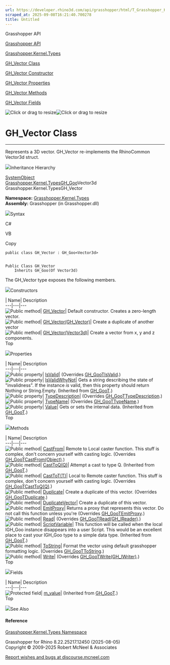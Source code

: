 ```yaml
---
url: https://developer.rhino3d.com/api/grasshopper/html/T_Grasshopper_Kernel_Types_GH_Vector.htm
scraped_at: 2025-09-08T16:21:40.700278
title: Untitled
---
```


Grasshopper API

[Grasshopper API](../html/723c01da-9986-4db2-8f53-6f3a7494df75.htm
"Grasshopper API")

[Grasshopper.Kernel.Types](../html/N_Grasshopper_Kernel_Types.htm
"Grasshopper.Kernel.Types")

[GH_Vector Class](../html/T_Grasshopper_Kernel_Types_GH_Vector.htm "GH_Vector
Class")

[GH_Vector Constructor
](../html/Overload_Grasshopper_Kernel_Types_GH_Vector__ctor.htm "GH_Vector
Constructor ")

[GH_Vector
Properties](../html/Properties_T_Grasshopper_Kernel_Types_GH_Vector.htm
"GH_Vector Properties")

[GH_Vector Methods](../html/Methods_T_Grasshopper_Kernel_Types_GH_Vector.htm
"GH_Vector Methods")

[GH_Vector Fields](../html/Fields_T_Grasshopper_Kernel_Types_GH_Vector.htm
"GH_Vector Fields")

![Click or drag to resize](../icons/TocOpen.gif)![Click or drag to
resize](../icons/TocClose.gif)

# GH_Vector Class  
  
---  
  
Represents a 3D vector. GH_Vector re-implements the RhinoCommon Vector3d
struct.

![](../icons/SectionExpanded.png)Inheritance Hierarchy

[SystemObject](https://docs.microsoft.com/dotnet/api/system.object)  
[Grasshopper.Kernel.TypesGH_Goo](T_Grasshopper_Kernel_Types_GH_Goo_1.htm)Vector3d  
Grasshopper.Kernel.TypesGH_Vector  

**Namespace:** [Grasshopper.Kernel.Types](N_Grasshopper_Kernel_Types.htm)  
**Assembly:** Grasshopper (in Grasshopper.dll)

![](../icons/SectionExpanded.png)Syntax

C#

VB

Copy

    
    
    public class GH_Vector : GH_Goo<Vector3d>
    
    
    Public Class GH_Vector
    	Inherits GH_Goo(Of Vector3d)

The GH_Vector type exposes the following members.

![](../icons/SectionExpanded.png)Constructors

| Name| Description  
---|---|---  
![Public method](../icons/pubmethod.gif)|
[GH_Vector](M_Grasshopper_Kernel_Types_GH_Vector__ctor.htm)|  Default
constructor. Creates a zero-length vector.  
![Public method](../icons/pubmethod.gif)|
[GH_Vector(GH_Vector)](M_Grasshopper_Kernel_Types_GH_Vector__ctor_1.htm)|
Create a duplicate of another vector  
![Public method](../icons/pubmethod.gif)|
[GH_Vector(Vector3d)](M_Grasshopper_Kernel_Types_GH_Vector__ctor_2.htm)|
Create a vector from x, y and z components.  
Top

![](../icons/SectionExpanded.png)Properties

| Name| Description  
---|---|---  
![Public property](../icons/pubproperty.gif)|
[IsValid](P_Grasshopper_Kernel_Types_GH_Vector_IsValid.htm)|  (Overrides
[GH_GooTIsValid](P_Grasshopper_Kernel_Types_GH_Goo_1_IsValid.htm).)  
![Public property](../icons/pubproperty.gif)|
[IsValidWhyNot](P_Grasshopper_Kernel_Types_GH_Goo_1_IsValidWhyNot.htm)|  Gets
a string describing the state of "invalidness". If the instance _is_ valid,
then this property should return Nothing or String.Empty.  (Inherited from
[GH_GooT](T_Grasshopper_Kernel_Types_GH_Goo_1.htm).)  
![Public property](../icons/pubproperty.gif)|
[TypeDescription](P_Grasshopper_Kernel_Types_GH_Vector_TypeDescription.htm)|
(Overrides
[GH_GooTTypeDescription](P_Grasshopper_Kernel_Types_GH_Goo_1_TypeDescription.htm).)  
![Public property](../icons/pubproperty.gif)|
[TypeName](P_Grasshopper_Kernel_Types_GH_Vector_TypeName.htm)|  (Overrides
[GH_GooTTypeName](P_Grasshopper_Kernel_Types_GH_Goo_1_TypeName.htm).)  
![Public property](../icons/pubproperty.gif)|
[Value](P_Grasshopper_Kernel_Types_GH_Goo_1_Value.htm)|  Gets or sets the
internal data.  (Inherited from
[GH_GooT](T_Grasshopper_Kernel_Types_GH_Goo_1.htm).)  
Top

![](../icons/SectionExpanded.png)Methods

| Name| Description  
---|---|---  
![Public method](../icons/pubmethod.gif)|
[CastFrom](M_Grasshopper_Kernel_Types_GH_Vector_CastFrom.htm)|  Remote to
Local caster function. This stuff is complex, don't concern yourself with
casting logic.  (Overrides
[GH_GooTCastFrom(Object)](M_Grasshopper_Kernel_Types_GH_Goo_1_CastFrom.htm).)  
![Public method](../icons/pubmethod.gif)|
[CastToQ(Q)](M_Grasshopper_Kernel_Types_GH_Goo_1_CastTo__1.htm)|  Attempt a
cast to type Q.  (Inherited from
[GH_GooT](T_Grasshopper_Kernel_Types_GH_Goo_1.htm).)  
![Public method](../icons/pubmethod.gif)|
[CastToT(T)](M_Grasshopper_Kernel_Types_GH_Vector_CastTo__1.htm)|  Local to
Remote caster function. This stuff is complex, don't concern yourself with
casting logic.  (Overrides
[GH_GooTCastToQ(Q)](M_Grasshopper_Kernel_Types_GH_Goo_1_CastTo__1.htm).)  
![Public method](../icons/pubmethod.gif)|
[Duplicate](M_Grasshopper_Kernel_Types_GH_Vector_Duplicate.htm)|  Create a
duplicate of this vector.  (Overrides
[GH_GooTDuplicate](M_Grasshopper_Kernel_Types_GH_Goo_1_Duplicate.htm).)  
![Public method](../icons/pubmethod.gif)|
[DuplicateVector](M_Grasshopper_Kernel_Types_GH_Vector_DuplicateVector.htm)|
Create a duplicate of this vector.  
![Public method](../icons/pubmethod.gif)|
[EmitProxy](M_Grasshopper_Kernel_Types_GH_Vector_EmitProxy.htm)|  Returns a
proxy that represents this vector. Do not call this function unless you're
(Overrides
[GH_GooTEmitProxy](M_Grasshopper_Kernel_Types_GH_Goo_1_EmitProxy.htm).)  
![Public method](../icons/pubmethod.gif)|
[Read](M_Grasshopper_Kernel_Types_GH_Vector_Read.htm)|  (Overrides
[GH_GooTRead(GH_IReader)](M_Grasshopper_Kernel_Types_GH_Goo_1_Read.htm).)  
![Public method](../icons/pubmethod.gif)|
[ScriptVariable](M_Grasshopper_Kernel_Types_GH_Goo_1_ScriptVariable.htm)|
This function will be called when the local IGH_Goo instance disappears into a
user Script. This would be an excellent place to cast your IGH_Goo type to a
simple data type.  (Inherited from
[GH_GooT](T_Grasshopper_Kernel_Types_GH_Goo_1.htm).)  
![Public method](../icons/pubmethod.gif)|
[ToString](M_Grasshopper_Kernel_Types_GH_Vector_ToString.htm)|  Format the
vector using default grasshopper formatting logic.  (Overrides
[GH_GooTToString](M_Grasshopper_Kernel_Types_GH_Goo_1_ToString.htm).)  
![Public method](../icons/pubmethod.gif)|
[Write](M_Grasshopper_Kernel_Types_GH_Vector_Write.htm)|  (Overrides
[GH_GooTWrite(GH_IWriter)](M_Grasshopper_Kernel_Types_GH_Goo_1_Write.htm).)  
Top

![](../icons/SectionExpanded.png)Fields

| Name| Description  
---|---|---  
![Protected field](../icons/protfield.gif)|
[m_value](F_Grasshopper_Kernel_Types_GH_Goo_1_m_value.htm)|  (Inherited from
[GH_GooT](T_Grasshopper_Kernel_Types_GH_Goo_1.htm).)  
Top

![](../icons/SectionExpanded.png)See Also

#### Reference

[Grasshopper.Kernel.Types Namespace](N_Grasshopper_Kernel_Types.htm)

Grasshopper for Rhino 8.22.25217.12450 (2025-08-05)  
Copyright © 2009-2025 Robert McNeel & Associates

[Report wishes and bugs at
discourse.mcneel.com](https://discourse.mcneel.com/c/grasshopper)

